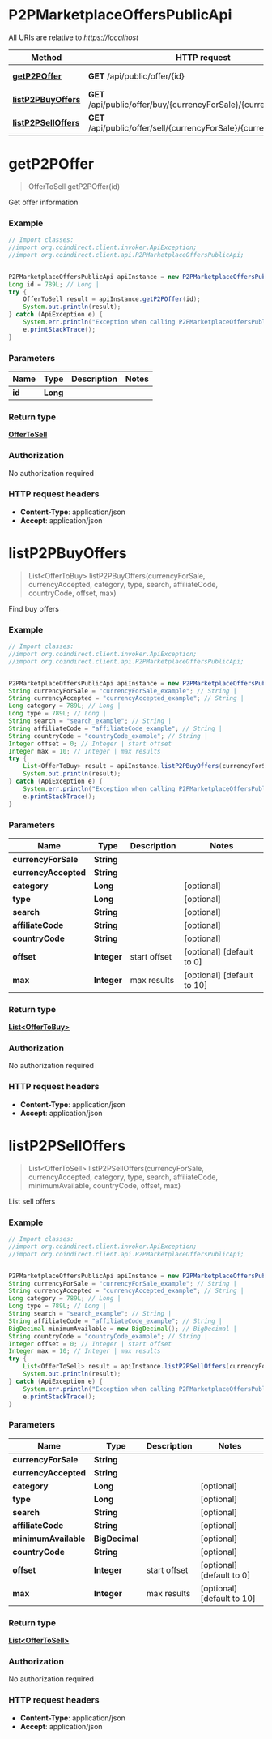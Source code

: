 # P2PMarketplaceOffersPublicApi

All URIs are relative to *https://localhost*

Method | HTTP request | Description
------------- | ------------- | -------------
[**getP2POffer**](P2PMarketplaceOffersPublicApi.md#getP2POffer) | **GET** /api/public/offer/{id} | Get offer information
[**listP2PBuyOffers**](P2PMarketplaceOffersPublicApi.md#listP2PBuyOffers) | **GET** /api/public/offer/buy/{currencyForSale}/{currencyAccepted} | Find buy offers
[**listP2PSellOffers**](P2PMarketplaceOffersPublicApi.md#listP2PSellOffers) | **GET** /api/public/offer/sell/{currencyForSale}/{currencyAccepted} | List sell offers


<a name="getP2POffer"></a>
# **getP2POffer**
> OfferToSell getP2POffer(id)

Get offer information



### Example
```java
// Import classes:
//import org.coindirect.client.invoker.ApiException;
//import org.coindirect.client.api.P2PMarketplaceOffersPublicApi;


P2PMarketplaceOffersPublicApi apiInstance = new P2PMarketplaceOffersPublicApi();
Long id = 789L; // Long | 
try {
    OfferToSell result = apiInstance.getP2POffer(id);
    System.out.println(result);
} catch (ApiException e) {
    System.err.println("Exception when calling P2PMarketplaceOffersPublicApi#getP2POffer");
    e.printStackTrace();
}
```

### Parameters

Name | Type | Description  | Notes
------------- | ------------- | ------------- | -------------
 **id** | **Long**|  |

### Return type

[**OfferToSell**](OfferToSell.md)

### Authorization

No authorization required

### HTTP request headers

 - **Content-Type**: application/json
 - **Accept**: application/json

<a name="listP2PBuyOffers"></a>
# **listP2PBuyOffers**
> List&lt;OfferToBuy&gt; listP2PBuyOffers(currencyForSale, currencyAccepted, category, type, search, affiliateCode, countryCode, offset, max)

Find buy offers



### Example
```java
// Import classes:
//import org.coindirect.client.invoker.ApiException;
//import org.coindirect.client.api.P2PMarketplaceOffersPublicApi;


P2PMarketplaceOffersPublicApi apiInstance = new P2PMarketplaceOffersPublicApi();
String currencyForSale = "currencyForSale_example"; // String | 
String currencyAccepted = "currencyAccepted_example"; // String | 
Long category = 789L; // Long | 
Long type = 789L; // Long | 
String search = "search_example"; // String | 
String affiliateCode = "affiliateCode_example"; // String | 
String countryCode = "countryCode_example"; // String | 
Integer offset = 0; // Integer | start offset
Integer max = 10; // Integer | max results
try {
    List<OfferToBuy> result = apiInstance.listP2PBuyOffers(currencyForSale, currencyAccepted, category, type, search, affiliateCode, countryCode, offset, max);
    System.out.println(result);
} catch (ApiException e) {
    System.err.println("Exception when calling P2PMarketplaceOffersPublicApi#listP2PBuyOffers");
    e.printStackTrace();
}
```

### Parameters

Name | Type | Description  | Notes
------------- | ------------- | ------------- | -------------
 **currencyForSale** | **String**|  |
 **currencyAccepted** | **String**|  |
 **category** | **Long**|  | [optional]
 **type** | **Long**|  | [optional]
 **search** | **String**|  | [optional]
 **affiliateCode** | **String**|  | [optional]
 **countryCode** | **String**|  | [optional]
 **offset** | **Integer**| start offset | [optional] [default to 0]
 **max** | **Integer**| max results | [optional] [default to 10]

### Return type

[**List&lt;OfferToBuy&gt;**](OfferToBuy.md)

### Authorization

No authorization required

### HTTP request headers

 - **Content-Type**: application/json
 - **Accept**: application/json

<a name="listP2PSellOffers"></a>
# **listP2PSellOffers**
> List&lt;OfferToSell&gt; listP2PSellOffers(currencyForSale, currencyAccepted, category, type, search, affiliateCode, minimumAvailable, countryCode, offset, max)

List sell offers



### Example
```java
// Import classes:
//import org.coindirect.client.invoker.ApiException;
//import org.coindirect.client.api.P2PMarketplaceOffersPublicApi;


P2PMarketplaceOffersPublicApi apiInstance = new P2PMarketplaceOffersPublicApi();
String currencyForSale = "currencyForSale_example"; // String | 
String currencyAccepted = "currencyAccepted_example"; // String | 
Long category = 789L; // Long | 
Long type = 789L; // Long | 
String search = "search_example"; // String | 
String affiliateCode = "affiliateCode_example"; // String | 
BigDecimal minimumAvailable = new BigDecimal(); // BigDecimal | 
String countryCode = "countryCode_example"; // String | 
Integer offset = 0; // Integer | start offset
Integer max = 10; // Integer | max results
try {
    List<OfferToSell> result = apiInstance.listP2PSellOffers(currencyForSale, currencyAccepted, category, type, search, affiliateCode, minimumAvailable, countryCode, offset, max);
    System.out.println(result);
} catch (ApiException e) {
    System.err.println("Exception when calling P2PMarketplaceOffersPublicApi#listP2PSellOffers");
    e.printStackTrace();
}
```

### Parameters

Name | Type | Description  | Notes
------------- | ------------- | ------------- | -------------
 **currencyForSale** | **String**|  |
 **currencyAccepted** | **String**|  |
 **category** | **Long**|  | [optional]
 **type** | **Long**|  | [optional]
 **search** | **String**|  | [optional]
 **affiliateCode** | **String**|  | [optional]
 **minimumAvailable** | **BigDecimal**|  | [optional]
 **countryCode** | **String**|  | [optional]
 **offset** | **Integer**| start offset | [optional] [default to 0]
 **max** | **Integer**| max results | [optional] [default to 10]

### Return type

[**List&lt;OfferToSell&gt;**](OfferToSell.md)

### Authorization

No authorization required

### HTTP request headers

 - **Content-Type**: application/json
 - **Accept**: application/json

